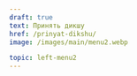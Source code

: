 ```yaml
---
draft: true
text: Принять дикшу
href: /prinyat-dikshu/
image: /images/main/menu2.webp

topic: left-menu2
---
```

